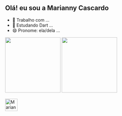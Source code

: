 ## Olá! eu sou a Marianny Cascardo

- 🔭 Trabalho com ...
- 🌱 Estudando Dart ...
- 😄 Pronome: ela/dela ...

<div>
  <a href-"https://github.com/Mariannycascardo">
  <img height="180em" src="https://github-readme-stats.vercel.app/api?username=Mariannycascardo&show_icons=true&theme=dracula&include_all_commits=true&count_private=true"L>
  <img height="180em" src="https://github-readme-stats.vercel.app/api/top-langs/?username=Mariannycascardo&langs_count=16&theme=dracula"L>
</div>


<div style="display: inline_block"><br>
  <img align="center" alt="Marianny-Dart" height"30" width="40" src="
            <img src="https://cdn.jsdelivr.net/gh/devicons/devicon@latest/icons/dart/dart-original.svg" />
          
